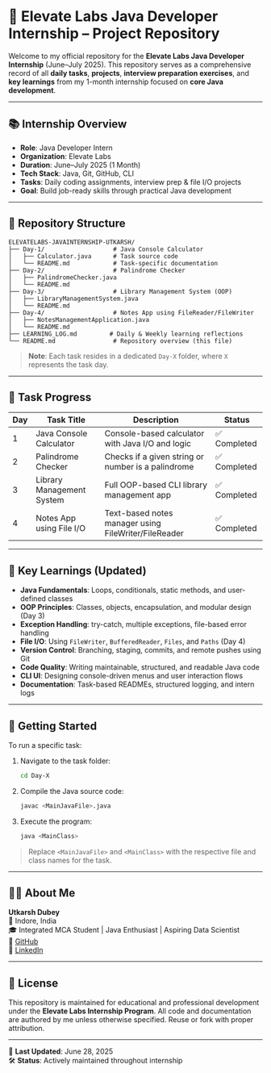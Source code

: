 # 💼 Elevate Labs Java Developer Internship – Project Repository

Welcome to my official repository for the **Elevate Labs Java Developer Internship** (June–July 2025). This repository serves as a comprehensive record of all **daily tasks**, **projects**, **interview preparation exercises**, and **key learnings** from my 1-month internship focused on **core Java development**.

---

## 📚 Internship Overview

- **Role**: Java Developer Intern
- **Organization**: Elevate Labs
- **Duration**: June–July 2025 (1 Month)
- **Tech Stack**: Java, Git, GitHub, CLI
- **Tasks**: Daily coding assignments, interview prep & file I/O projects
- **Goal**: Build job-ready skills through practical Java development

---

## 📁 Repository Structure

```
ELEVATELABS-JAVAINTERNSHIP-UTKARSH/
├── Day-1/                   # Java Console Calculator
│   ├── Calculator.java      # Task source code
│   └── README.md            # Task-specific documentation
├── Day-2/                   # Palindrome Checker
│   ├── PalindromeChecker.java
│   └── README.md
├── Day-3/                   # Library Management System (OOP)
│   ├── LibraryManagementSystem.java
│   └── README.md
├── Day-4/                   # Notes App using FileReader/FileWriter
│   ├── NotesManagementApplication.java
│   └── README.md
├── LEARNING_LOG.md         # Daily & Weekly learning reflections
└── README.md                # Repository overview (this file)
```

> **Note**: Each task resides in a dedicated `Day-X` folder, where `X` represents the task day.

---

## 📅 Task Progress

| Day | Task Title                | Description                                          | Status      |
| --- | ------------------------- | ---------------------------------------------------- | ----------- |
| 1   | Java Console Calculator   | Console-based calculator with Java I/O and logic     | ✅ Completed |
| 2   | Palindrome Checker        | Checks if a given string or number is a palindrome   | ✅ Completed |
| 3   | Library Management System | Full OOP-based CLI library management app            | ✅ Completed |
| 4   | Notes App using File I/O  | Text-based notes manager using FileWriter/FileReader | ✅ Completed |

---

## 🧠 Key Learnings (Updated)

- **Java Fundamentals**: Loops, conditionals, static methods, and user-defined classes
- **OOP Principles**: Classes, objects, encapsulation, and modular design (Day 3)
- **Exception Handling**: try-catch, multiple exceptions, file-based error handling
- **File I/O**: Using `FileWriter`, `BufferedReader`, `Files`, and `Paths` (Day 4)
- **Version Control**: Branching, staging, commits, and remote pushes using Git
- **Code Quality**: Writing maintainable, structured, and readable Java code
- **CLI UI**: Designing console-driven menus and user interaction flows
- **Documentation**: Task-based READMEs, structured logging, and intern logs

---

## 🚀 Getting Started

To run a specific task:

1. Navigate to the task folder:
   ```bash
   cd Day-X
   ```
2. Compile the Java source code:
   ```bash
   javac <MainJavaFile>.java
   ```
3. Execute the program:
   ```bash
   java <MainClass>
   ```

> Replace `<MainJavaFile>` and `<MainClass>` with the respective file and class names for the task.

---

## 👨‍💻 About Me

**Utkarsh Dubey**\
📍 Indore, India\
🎓 Integrated MCA Student | Java Enthusiast | Aspiring Data Scientist\
🔗 [GitHub](https://github.com/iuttkarshh0409)\
🔗 [LinkedIn](https://linkedin.com/in/utkarsh-dubey-227098352)

---

## 📄 License

This repository is maintained for educational and professional development under the **Elevate Labs Internship Program**. All code and documentation are authored by me unless otherwise specified. Reuse or fork with proper attribution.

---

📌 **Last Updated**: June 28, 2025\
🛠️ **Status**: Actively maintained throughout internship

